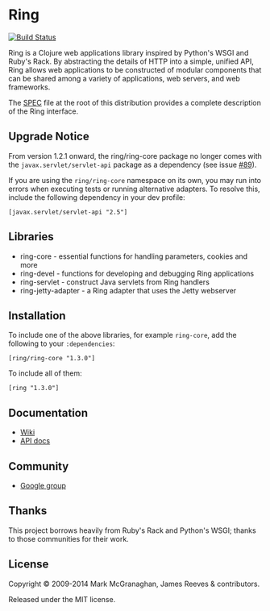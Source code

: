 # Ring

[![Build Status](https://secure.travis-ci.org/ring-clojure/ring.png)](http://travis-ci.org/ring-clojure/ring)

Ring is a Clojure web applications library inspired by Python's WSGI
and Ruby's Rack. By abstracting the details of HTTP into a simple,
unified API, Ring allows web applications to be constructed of modular
components that can be shared among a variety of applications, web
servers, and web frameworks.

The [SPEC][1] file at the root of this distribution provides a
complete description of the Ring interface.

[1]: https://github.com/ring-clojure/ring/blob/master/SPEC

## Upgrade Notice

From version 1.2.1 onward, the ring/ring-core package no longer comes
with the `javax.servlet/servlet-api` package as a dependency (see
issue [#89][2]).

If you are using the `ring/ring-core` namespace on its own, you may
run into errors when executing tests or running alternative adapters.
To resolve this, include the following dependency in your dev profile:

    [javax.servlet/servlet-api "2.5"]

[2]: https://github.com/ring-clojure/ring/pull/89

## Libraries

* ring-core - essential functions for handling parameters, cookies and more
* ring-devel - functions for developing and debugging Ring applications
* ring-servlet - construct Java servlets from Ring handlers
* ring-jetty-adapter - a Ring adapter that uses the Jetty webserver

## Installation

To include one of the above libraries, for example `ring-core`, add
the following to your `:dependencies`:

    [ring/ring-core "1.3.0"]

To include all of them:

    [ring "1.3.0"]

## Documentation

* [Wiki](https://github.com/ring-clojure/ring/wiki)
* [API docs](http://ring-clojure.github.com/ring)

## Community

* [Google group](http://groups.google.com/group/ring-clojure)

## Thanks

This project borrows heavily from Ruby's Rack and Python's WSGI;
thanks to those communities for their work.

## License

Copyright © 2009-2014 Mark McGranaghan, James Reeves & contributors.

Released under the MIT license.
